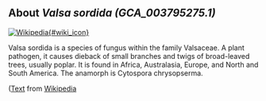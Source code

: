 
About *Valsa sordida (GCA\_003795275.1)* 
--------------------------------------------------------------

[![Wikipedia](/img/wikipedia_logo_v2_en.png){#wiki_icon}](http://en.wikipedia.org/wiki/Valsa_sordida)

Valsa sordida is a species of fungus within the family Valsaceae. A plant
pathogen, it causes dieback of small branches and twigs of broad-leaved trees,
usually poplar. It is found in Africa, Australasia, Europe, and North and South
America. The anamorph is Cytospora chrysopserma.

([Text](http://en.wikipedia.org/wiki/Valsa_sordida) from [Wikipedia](http://en.wikipedia.org/) 

